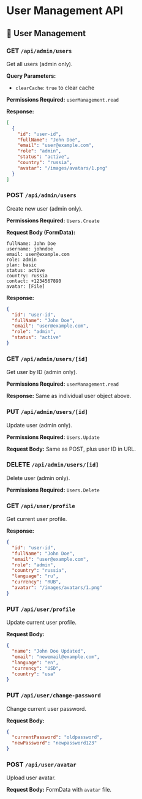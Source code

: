 # User Management API

## 👥 User Management

### GET `/api/admin/users`
Get all users (admin only).

**Query Parameters:**
- `clearCache`: `true` to clear cache

**Permissions Required:** `userManagement.read`

**Response:**
```json
[
  {
    "id": "user-id",
    "fullName": "John Doe",
    "email": "user@example.com",
    "role": "admin",
    "status": "active",
    "country": "russia",
    "avatar": "/images/avatars/1.png"
  }
]
```

### POST `/api/admin/users`
Create new user (admin only).

**Permissions Required:** `Users.Create`

**Request Body (FormData):**
```
fullName: John Doe
username: johndoe
email: user@example.com
role: admin
plan: basic
status: active
country: russia
contact: +1234567890
avatar: [File]
```

**Response:**
```json
{
  "id": "user-id",
  "fullName": "John Doe",
  "email": "user@example.com",
  "role": "admin",
  "status": "active"
}
```

### GET `/api/admin/users/[id]`
Get user by ID (admin only).

**Permissions Required:** `userManagement.read`

**Response:** Same as individual user object above.

### PUT `/api/admin/users/[id]`
Update user (admin only).

**Permissions Required:** `Users.Update`

**Request Body:** Same as POST, plus user ID in URL.

### DELETE `/api/admin/users/[id]`
Delete user (admin only).

**Permissions Required:** `Users.Delete`

### GET `/api/user/profile`
Get current user profile.

**Response:**
```json
{
  "id": "user-id",
  "fullName": "John Doe",
  "email": "user@example.com",
  "role": "admin",
  "country": "russia",
  "language": "ru",
  "currency": "RUB",
  "avatar": "/images/avatars/1.png"
}
```

### PUT `/api/user/profile`
Update current user profile.

**Request Body:**
```json
{
  "name": "John Doe Updated",
  "email": "newemail@example.com",
  "language": "en",
  "currency": "USD",
  "country": "usa"
}
```

### PUT `/api/user/change-password`
Change current user password.

**Request Body:**
```json
{
  "currentPassword": "oldpassword",
  "newPassword": "newpassword123"
}
```

### POST `/api/user/avatar`
Upload user avatar.

**Request Body:** FormData with `avatar` file.
